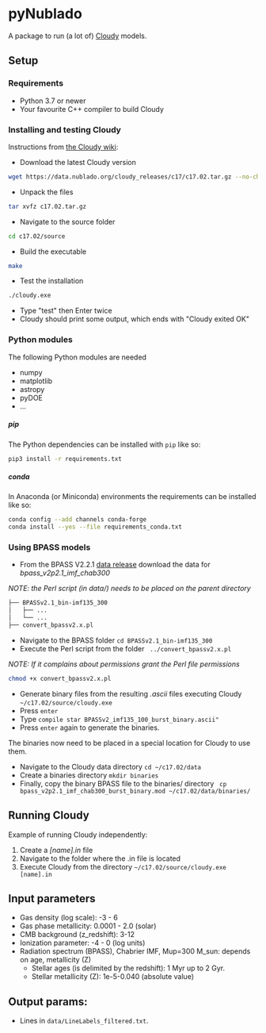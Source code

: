 # pyNublado

A package to run (a lot of) [Cloudy](https://nublado.org) models.

## Setup
### Requirements
 * Python 3.7 or newer
 * Your favourite C++ compiler to build Cloudy


### Installing and testing Cloudy
Instructions from [the Cloudy wiki](https://gitlab.nublado.org/cloudy/cloudy/-/wikis/DownloadLinks):
* Download the latest Cloudy version
```bash
wget https://data.nublado.org/cloudy_releases/c17/c17.02.tar.gz --no-check-certificate
```
* Unpack the files
```bash
tar xvfz c17.02.tar.gz
```
* Navigate to the source folder
```bash
cd c17.02/source
```
* Build the executable
```bash
make
```
* Test the installation  
```bash
./cloudy.exe
```
* Type "test" then Enter twice
* Cloudy should print some output, which ends with "Cloudy exited OK"


### Python modules
The following Python modules are needed

* numpy
* matplotlib
* astropy
* pyDOE
* ...

##### pip
The Python dependencies can be installed with `pip` like so:
```bash
pip3 install -r requirements.txt
```

##### conda
In Anaconda (or Miniconda) environments the requirements can be installed like so:
```bash
conda config --add channels conda-forge
conda install --yes --file requirements_conda.txt
```

### Using BPASS models
* From the BPASS V2.2.1 [data release](https://bpass.auckland.ac.nz/9.html) download the data for _bpass_v2p2.1_imf_chab300_


_NOTE: the Perl script (in data/) needs to be placed on the parent directory_

```bash
├── BPASSv2.1_bin-imf135_300
│   ├── ...
│   └── ...
├── convert_bpassv2.x.pl
```

* Navigate to the BPASS folder ```cd BPASSv2.1_bin-imf135_300 ```
* Execute the Perl script from the folder
``` ../convert_bpassv2.x.pl```

_NOTE: If it complains about permissions grant the Perl file permissions_

```bash
chmod +x convert_bpassv2.x.pl
```
* Generate binary files from the resulting _.ascii_ files executing Cloudy ```~/c17.02/source/cloudy.exe```
* Press ```enter```
* Type ```compile star BPASSv2_imf135_100_burst_binary.ascii" ```
* Press ```enter``` again to generate the binaries.

The binaries now need to be placed in a special location for Cloudy to use them.

* Navigate to the Cloudy data directory ```cd ~/c17.02/data```
* Create a binaries directory ```mkdir binaries```
* Finally, copy the binary BPASS file to the binaries/ directory ``` cp bpass_v2p2.1_imf_chab300_burst_binary.mod ~/c17.02/data/binaries/```

## Running Cloudy

Example of running Cloudy independently:
1. Create a _[name].in_ file
2. Navigate to the folder where the .in file is located
3. Execute Cloudy from the directory ```~/c17.02/source/cloudy.exe [name].in```


## Input parameters
* Gas density (log scale): -3 - 6
* Gas phase metallicity: 0.0001 - 2.0 (solar) 
* CMB background (z_redshift): 3-12
* Ionization parameter: -4 - 0 (log units)
* Radiation spectrum (BPASS), Chabrier IMF, Mup=300 M_sun: depends on age, metallicity (Z)
    * Stellar ages (is delimited by the redshift): 1 Myr up to 2 Gyr.
    * Stellar metallicity (Z): 1e-5-0.040 (absolute value)


## Output params:
* Lines in ```data/LineLabels_filtered.txt```.
